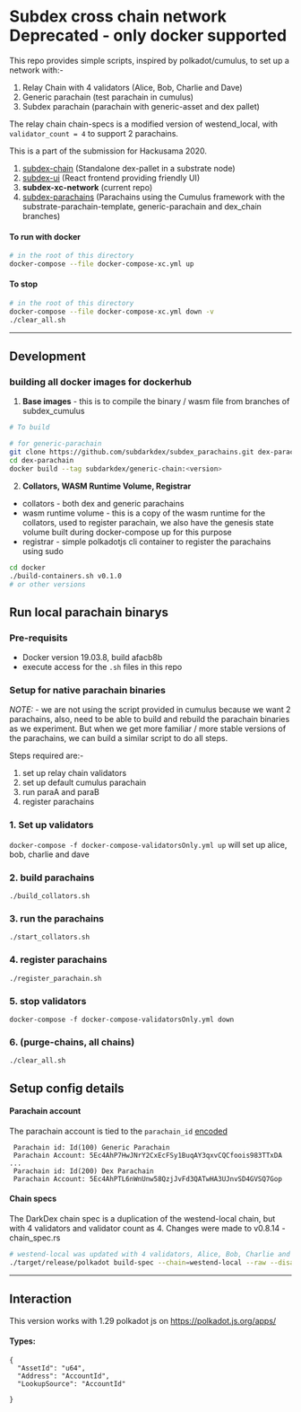 # Subdex cross chain network Deprecated - only docker supported

This repo provides simple scripts, inspired by polkadot/cumulus, to set up a network with:-
1. Relay Chain with 4 validators (Alice, Bob, Charlie and Dave)
2. Generic parachain (test parachain in cumulus)
3. Subdex parachain (parachain with generic-asset and dex pallet)

The relay chain chain-specs is a modified version of westend_local, with `validator_count = 4` to support 2 parachains.


This is a part of the submission for Hackusama 2020. 
1. [subdex-chain](https://github.com/subdarkdex/subdex-chain) (Standalone dex-pallet in a substrate node)
2. [subdex-ui](https://github.com/subdarkdex/subdex-ui) (React frontend providing friendly UI)
3. **subdex-xc-network** (current repo)
4. [subdex-parachains](https://github.com/subdarkdex/subdex-parachains) (Parachains using the Cumulus framework with the substrate-parachain-template, generic-parachain and dex_chain branches)

#### To run with docker
```sh
# in the root of this directory
docker-compose --file docker-compose-xc.yml up
```

#### To stop
```sh
# in the root of this directory
docker-compose --file docker-compose-xc.yml down -v
./clear_all.sh 
```

___
## Development

### building all docker images for dockerhub

1. **Base images** - this is to compile the binary / wasm file from branches of subdex_cumulus

```sh
# To build

# for generic-parachain
git clone https://github.com/subdarkdex/subdex_parachains.git dex-parachain
cd dex-parachain
docker build --tag subdarkdex/generic-chain:<version>

```

2. **Collators, WASM Runtime Volume, Registrar**
- collators - both dex and generic parachains
- wasm runtime volume - this is a copy of the wasm runtime for the collators, used to register parachain, we also have the genesis state volume built during docker-compose up for this purpose
- registrar - simple polkadotjs cli container to register the parachains using sudo


```sh
cd docker
./build-containers.sh v0.1.0 
# or other versions
```

## Run local parachain binarys
### Pre-requisits
- Docker version 19.03.8, build afacb8b
- execute access for the `.sh` files in this repo

### Setup for native parachain binaries

*NOTE:* - we are not using the script provided in cumulus because we want 2 parachains, also, need to be able to build and rebuild the parachain binaries as we experiment. But when we get more familiar / more stable versions of the parachains, we can build a similar script to do all steps. 

Steps required are:-
1. set up relay chain validators
1. set up default cumulus parachain 
1. run paraA and paraB
1. register parachains


### 1. Set up validators
`docker-compose -f docker-compose-validatorsOnly.yml up` will set up alice, bob, charlie and dave

### 2. build parachains
```
./build_collators.sh
```

### 3. run the parachains
```
./start_collators.sh
```

### 4. register parachains
```
./register_parachain.sh
```

### 5. stop validators
`docker-compose -f docker-compose-validatorsOnly.yml down`

### 6. (purge-chains, all chains)
```
./clear_all.sh
```


## Setup config details
#### Parachain account

The parachain account is tied to the `parachain_id` [encoded](https://github.com/paritytech/polkadot/blob/master/parachain/src/primitives.rs#L164)

```
 Parachain id: Id(100) Generic Parachain
 Parachain Account: 5Ec4AhP7HwJNrY2CxEcFSy1BuqAY3qxvCQCfoois983TTxDA
... 
 Parachain id: Id(200) Dex Parachain
 Parachain Account: 5Ec4AhPTL6nWnUnw58QzjJvFd3QATwHA3UJnvSD4GVSQ7Gop
```


#### Chain specs
The DarkDex chain spec is a duplication of the westend-local chain, but with 4 validators and validator count as 4. Changes were made to v0.8.14 - chain_spec.rs

```sh
# westend-local was updated with 4 validators, Alice, Bob, Charlie and Dave
./target/release/polkadot build-spec --chain=westend-local --raw --disable-default-bootnode > dex_raw.json
```

___
## Interaction

This version works with 1.29 polkadot js on https://polkadot.js.org/apps/

#### Types:
```
{
  "AssetId": "u64",
  "Address": "AccountId",
  "LookupSource": "AccountId"
 
}
```


